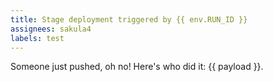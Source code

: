```yaml
---
title: Stage deployment triggered by {{ env.RUN_ID }}
assignees: sakula4
labels: test
---
```

Someone just pushed, oh no! Here's who did it: {{ payload }}.